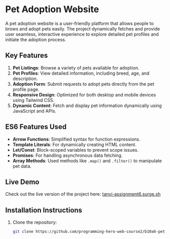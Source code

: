 # Pet Adoption Website

A pet adoption website is a user-friendly platform that allows people to brows and adopt pets easily. The project dynamically 
fetches and provide user seamless, interactive experience to explore detailed pet profiles and initiate the adoption process. 

## Key Features

1. **Pet Listings**: Browse a variety of pets available for adoption.
2. **Pet Profiles**: View detailed information, including breed, age, and description.
3. **Adoption Form**: Submit requests to adopt pets directly from the pet profile page.
4. **Responsive Design**: Optimized for both desktop and mobile devices using Tailwind CSS.
5. **Dynamic Content**: Fetch and display pet information dynamically using JavaScript and APIs.

## ES6 Features Used

- **Arrow Functions**: Simplified syntax for function expressions.
- **Template Literals**: For dynamically creating HTML content.
- **Let/Const**: Block-scoped variables to prevent scope issues.
- **Promises**: For handling asynchronous data fetching.
- **Array Methods**: Used methods like `.map()` and `.filter()` to manipulate pet data.

## Live Demo

Check out the live version of the project here: [tanvi-assignment6.surge.sh](http://tanvi-assignment6.surge.sh)
  

## Installation Instructions

1. Clone the repository:
   ```bash
   git clone https://github.com/programming-hero-web-course2/b10a6-pet-adoption-TanvirMain49.git